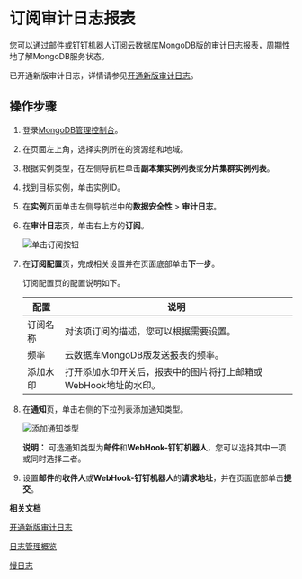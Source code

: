 # 订阅审计日志报表

您可以通过邮件或钉钉机器人订阅云数据库MongoDB版的审计日志报表，周期性地了解MongoDB服务状态。

已开通新版审计日志，详情请参见[开通新版审计日志](/intl.zh-CN/用户指南/数据安全性/新版审计日志/开通新版审计日志.md)。

## 操作步骤

1.  登录[MongoDB管理控制台](https://mongodb.console.aliyun.com/)。

2.  在页面左上角，选择实例所在的资源组和地域。

3.  根据实例类型，在左侧导航栏单击**副本集实例列表**或**分片集群实例列表**。

4.  找到目标实例，单击实例ID。

5.  在**实例**页面单击左侧导航栏中的**数据安全性** \> **审计日志**。

6.  在**审计日志**页，单击右上方的**订阅**。

    ![单击订阅按钮](https://static-aliyun-doc.oss-cn-hangzhou.aliyuncs.com/assets/img/zh-CN/5739459951/p99399.png)

7.  在**订阅配置**页，完成相关设置并在页面底部单击**下一步**。

    订阅配置页的配置说明如下。

    |配置|说明|
    |--|--|
    |订阅名称|对该项订阅的描述，您可以根据需要设置。|
    |频率|云数据库MongoDB版发送报表的频率。|
    |添加水印|打开添加水印开关后，报表中的图片将打上邮箱或WebHook地址的水印。|

8.  在**通知**页，单击右侧的下拉列表添加通知类型。

    ![添加通知类型](https://static-aliyun-doc.oss-cn-hangzhou.aliyuncs.com/assets/img/zh-CN/5739459951/p99421.png)

    **说明：** 可选通知类型为**邮件**和**WebHook-钉钉机器人**，您可以选择其中一项或同时选择二者。

9.  设置**邮件**的**收件人**或**WebHook-钉钉机器人**的**请求地址**，并在页面底部单击**提交**。


**相关文档**  


[开通新版审计日志](/intl.zh-CN/用户指南/数据安全性/新版审计日志/开通新版审计日志.md)

[日志管理概览](/intl.zh-CN/用户指南/日志管理/日志管理概览.md)

[慢日志](/intl.zh-CN/用户指南/CloudDBA/慢日志.md)

